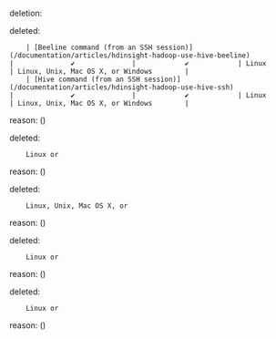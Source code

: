 deletion:

deleted:

		| [Beeline command (from an SSH session)](/documentation/articles/hdinsight-hadoop-use-hive-beeline)                                         |              ✔              |            ✔            | Linux                                     | Linux, Unix, Mac OS X, or Windows        |
		| [Hive command (from an SSH session)](/documentation/articles/hdinsight-hadoop-use-hive-ssh)                                         |              ✔              |            ✔            | Linux                                     | Linux, Unix, Mac OS X, or Windows        |

reason: ()

deleted:

		Linux or

reason: ()

deleted:

		Linux, Unix, Mac OS X, or

reason: ()

deleted:

		Linux or

reason: ()

deleted:

		Linux or

reason: ()

